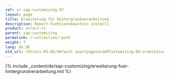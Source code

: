 ```yaml
---
ref: xr-sap-customizing-07
layout: page
title: Erweiterung für Hintergrundverarbeitung
description: Report-Funktionsbaustein installi
product: xtract-rs
parent: sap-customizing
permalink: /:collection/:path
weight: 7
lang: de_DE
old_url: /Xtract-RS-DE/default.aspx?pageid=SAPCustomizing-DE:erweiterung-fuer-hintergrundverarbeitung
---
```


{% include _content/de/sap-customizing/erweiterung-fuer-hintergrundverarbeitung.md  %}
